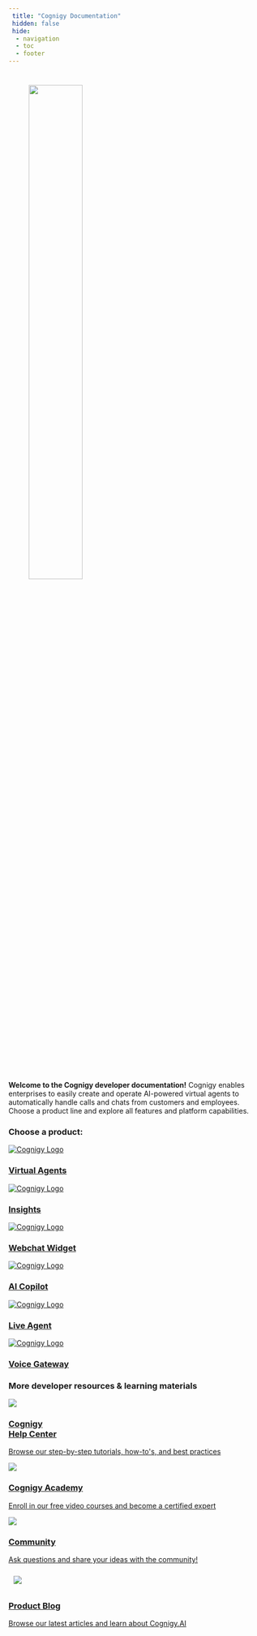 ```yaml
---
 title: "Cognigy Documentation"
 hidden: false 
 hide:
  - navigation
  - toc
  - footer
---
```


<style>
  @media only screen and (min-width: 76.125em) {
    .md-content {
      margin-left: auto;
      margin-right: auto;
      max-width: 1920px;
    }
  }
</style>

#

<figure >
  <img class="image-center logo-home-page" src="{{config.site_url}}assets/img/Cognigy-blue.svg" width="50%" />
  <br>
</figure>

<b>Welcome to the Cognigy developer documentation!</b> Cognigy enables enterprises to easily create and operate AI-powered virtual agents to automatically handle calls and chats from customers and employees. Choose a product line and explore all features and platform capabilities.

<h3>Choose a product:</h3>
<div class="divider"></div>

<div class="card-container">

  <a class="card-link" href="{{config.site_url}}ai/platform-overview/">
    <div class="card">
      <img class="card-image" src="{{config.site_url}}assets/img/AI-blue.svg" alt="Cognigy Logo">
      <div class="item-container">
        <h3><b>Virtual Agents</b></h3>
      </div>
    </div>
  </a>

  <a class="card-link" href="{{config.site_url}}insights/cognigy-insights/">
    <div class="card">
      <img class="card-image" src="{{config.site_url}}assets/img/IN-blue.svg" alt="Cognigy Logo" >
      <div class="item-container">
        <h3><b>Insights</b></h3>
      </div>
    </div>
  </a>

  <a class="card-link" href="{{config.site_url}}ai/endpoints/webchat/webchat/">
    <div class="card">
      <img class="card-image" src="{{config.site_url}}assets/img/webchat-svg.svg" alt="Cognigy Logo">
      <div class="item-container">
        <h3><b>Webchat Widget</b></h3>
      </div>
    </div>
  </a>

</div>

<div class="card-container">

  <a class="card-link" href="{{config.site_url}}ai-copilot/overview/">
    <div class="card">
      <img class="card-image" src="{{config.site_url}}assets/img/ai-copilot-blue.svg" alt="Cognigy Logo">
      <div class="item-container">
        <h3><b>AI Copilot</b></h3>
      </div>
    </div>
  </a>

  <a class="card-link" href="{{config.site_url}}live-agent/overview/">
    <div class="card">
      <img class="card-image" src="{{config.site_url}}assets/img/LA-blue.svg" alt="Cognigy Logo">
      <div class="item-container">
        <h3><b>Live Agent</b></h3>
      </div>
    </div>
  </a>

  <a class="card-link" href="{{config.site_url}}voicegateway/overview/">
    <div class="card">
      <img class="card-image" src="{{config.site_url}}assets/img/VG-blue.svg" alt="Cognigy Logo">
      <div class="item-container">
        <h3><b>Voice Gateway</b></h3>
      </div>
    </div>
  </a>

</div>

<h3>More developer resources & learning materials</h3>

<div class="card-container">

  <a class="card-link-2" href="https://support.cognigy.com/hc/en-us">
    <div class="card">
      <img class="card-2-image" src="{{config.site_url}}assets/img/something-002.svg">
      <div class="item-2-container">
        <h3><b>Cognigy<br/>Help Center</b></h3>
        <p>Browse our step-by-step tutorials, how-to's, and best practices</p>
      </div>
    </div>
  </a>

  <a class="card-link-2" href="https://academy.cognigy.com/">
    <div class="card">
      <img class="card-2-image" src="{{config.site_url}}assets/img/something-001.svg">
      <div class="item-2-container">
        <h3><b>Cognigy Academy</b></h3>
        <p>Enroll in our free video courses and become a certified expert</p>
      </div>
    </div>
  </a>

  <a class="card-link-2" href="https://support.cognigy.com/hc/en-us/community/topics">
    <div class="card">
      <img class="card-2-image" src="{{config.site_url}}assets/img/something-003.svg">
      <div class="item-2-container">
        <h3><b>Community</b></h3>
        <p>Ask questions and share your ideas with the community!</p>
      </div>
    </div>
  </a>

  <a class="card-link-2" href="https://www.cognigy.com/blog">
    <div class="card">
      <img class="card-2-image" style="padding: 10px" src="{{config.site_url}}/assets/img/product-blog.svg">
      <div class="item-2-container">
        <h3><b>Product Blog</b></h3>
        <p>Browse our latest articles and learn about Cognigy.AI</p>
      </div>
    </div>
  </a>
</div>

